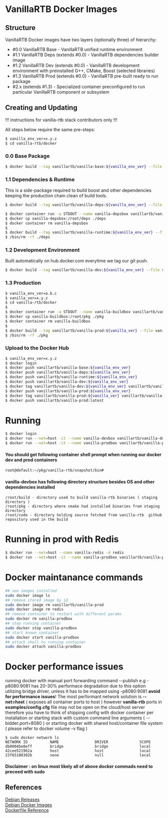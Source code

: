 # VanillaRTB Docker Images

## Structure
VanillaRTB Docker images have two layers (optionally three) of hierarchy:

* #0.0 VanillaRTB Base - VanillaRTB unified runtime environment
* #1.1 VanillaRTB Deps (extends #0.0) - VanillaRTB dependencies builder image
* #1.2 VanillaRTB Dev (extends #0.0) - VanillaRTB development environment with preinstalled G++, CMake, Boost (selected libraries)
* #1.3 VanillaRTB Prod (extends #0.0) - VanillaRTB pre-built ready to run package
* #2.x (extends #1.3) - Specialized container preconfigured to run particular VanillaRTB component or subsystem

## Creating and Updating 
!!! instructions for vanilla-rtb stack contributors only !!!

All steps below require the same pre-steps:

```bash
$ vanilla_env_ver=x.y.z
$ cd vanilla-rtb/docker
```

### 0.0 Base Package

```bash
$ docker build --tag vanillartb/vanilla-base:${vanilla_env_ver} --file vanilla-base.Dockerfile ${PWD}
```

### 1.1 Dependencies & Runtime

This is a side-package required to build boost and other dependencies keeping the production chain clean of build tools.
```bash
$ docker build --tag vanillartb/vanilla-deps:${vanilla_env_ver} --file vanilla-deps.Dockerfile $PWD
```

```bash
$ docker container run -a STDOUT --name vanilla-depsbox vanillartb/vanilla-deps:${vanilla_env_ver}
$ docker cp vanilla-depsbox:/root/deps ./deps
$ docker container rm vanilla-depsbox
$
$ docker build --tag vanillartb/vanilla-runtime:${vanilla_env_ver} --file vanilla-runtime.Dockerfile $PWD
$ /bin/rm -rf ./deps
```

### 1.2 Development Environment
Built automatically on hub.docker.com everytime we tag our git push.

```bash
$ docker build --tag vanillartb/vanilla-dev:${vanilla_env_ver} --file vanilla-dev.Dockerfile ${PWD}
```

### 1.3 Production

```bash
$ vanilla_env_ver=a.b.c
$ vanilla_ver=x.y.z
$ cd vanilla-rtb/docker
$
$ docker container run -a STDOUT --name vanilla-buildbox vanillartb/vanilla-dev:${vanilla_env_ver}
$ docker cp vanilla-buildbox:/root/pkg ./pkg
$ docker container rm vanilla-buildbox
$
$ docker build --tag vanillartb/vanilla-prod:${vanilla_ver} --file vanilla-prod.Dockerfile ${PWD}
$ /bin/rm -rf ./pkg
```

### Upload to the Docker Hub

```bash
$ vanilla_env_ver=x.y.z
$ docker login
$ docker push vanillartb/vanilla-base:${vanilla_env_ver}
$ docker push vanillartb/vanilla-deps:${vanilla_env_ver}
$ docker push vanillartb/vanilla-runtime:${vanilla_env_ver}
$ docker push vanillartb/vanilla-dev:${vanilla_env_ver}
$ docker tag vanillartb/vanilla-dev:${vanilla_env_ver} vanillartb/vanilla-dev:latest
$ docker push vanillartb/vanilla-prod:${vanilla_env_ver}
$ docker tag vanillartb/vanilla-prod:${vanilla_ver} vanillartb/vanilla-prod:latest
$ docker push vanillartb/vanilla-prod:latest

```

# Running 

```bash
$ docker login
$ docker run --net=host -it --name vanilla-devbox vanillartb/vanilla-dev:latest
$ docker run --net=host -it --name vanilla-prodbox vanillartb/vanilla-prod:latest
```

#### You should get following container shell prompt when running our docker dev and prod containers 

```bash
root@default:~/pkg/vanilla-rtb/snapshot/bin#
```

#### vanilla-devbox has following directory structure besides OS and other dependencies installed 

```
/root/build - directory used to build vanilla-rtb binaries ( staging directory )
/root/pkg - directory where cmake had installed binaries from staging directory 
/root/code - directory holding source fetched from vanilla-rtb  github repository used in the build
```

# Running in prod with Redis
```bash
$ docker run --net=host --name vanilla-redis -d redis
$ docker run --net=host -it --name vanilla-prodbox vanillartb/vanilla-prod:latest
```

# Docker maintanance commands 
```bash
## see images installed 
sudo docker image ls
## remove stored image by id
sudo docker image rm vanillartb/vanilla-prod
sudo docker image rm redis
## remove container to restart with different params
sudo docker rm vanilla-prodbox
## stop running container 
sudo docker stop vanilla-prodbox
## start known container 
sudo docker start vanilla-prodbox
## attach shell to running container
sudo docker attach vanilla-prodbox
```
# Docker performance issues 
running docker with manual port forwarding command --publish e.g -p8080:9081  has 20-30% performace degradation due 
to this option utilizing  bridge driver, unless it has to be mapped using -p8080:9081 **avoid for performance issues**! 
The most performant network solution is **--net=host** ( exposes all container ports to host ) however **vanilla-rtb**  ports in **examples/config.cfg** file may not be open on the cloud/host server therefore you have to think of shipping config with docker container per installation or starting stack with custom command line arguments ( --bidder.port=8080  ) or starting docker with 
shared host/container file system ( please refer to docker volume -v flag )

```
$ sudo docker network ls
NETWORK ID          NAME                DRIVER              SCOPE
db0004be8eff        bridge              bridge              local
42cee521962a        host                host                local
23f65108302b        none                null                local
```
#### Disclaimer : on linux most likely all of above docker commads need to preceed with sudo 

## References
[Debian Releases](https://www.debian.org/releases/)<br>
[Debian Docker Images](https://store.docker.com/images/debian/)<br>
[Dockerfile Reference](https://docs.docker.com/engine/reference/builder/)
